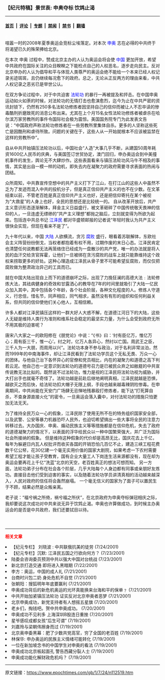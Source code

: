 ### 【纪元特稿】景世衷: 申奥夺标   饮鸩止渴

---

#### [首页](../../../..?n112519) &nbsp;|&nbsp; [评论](../../../../../epoch-comment?n112519) &nbsp;|&nbsp; [专题](../../../../../epoch-special?n112519) &nbsp;|&nbsp; [禁闻](../../../../../epoch-news?n112519) &nbsp;|&nbsp; [禁书](../../../../../books?n112519) &nbsp;|&nbsp; [翻墙](https://github.com/gfw-breaker/nogfw/blob/master/README.md?n112519)


<div class="post_content" id="artbody" itemprop="articleBody">
 <!-- article content begin -->
 <p>
  <font color="#ffffff">
   (http://www.epochtimes.com)
  </font>
  <br/>
  喧嚣一时的2008年夏季奥运会竞标尘埃落定。对本次
  <ok href="https://www.epochtimes.com/news/epochnews/news/Focus.asp?Focus_ID=1961">
   <font color="blue">
    <ok href="https://www.epochtimes.com/news/epochnews/news/Focus.asp?Focus_ID=1961">
     <font color="blue">
      <ok href="https://www.epochtimes.com/gb/tag/%E7%94%B3%E5%A5%A5.html">
       申奥
      </ok>
     </font>
    </ok>
   </font>
  </ok>
  志在必得的中共终于将渴望已久的殊荣捧给北京。
 </p>
 <p>
  在本次
  <ok href="https://www.epochtimes.com/gb/tag/%E7%94%B3%E5%A5%A5.html">
   申奥
  </ok>
  过程中，赞成北京主办的人认为奥运会将会使
  <ok href="http://www3.epochtimes.com/news/epochnews/main/2.html">
   <font color="blue">
    <ok href="http://www3.epochtimes.com/news/epochnews/main/2.html">
     <font color="blue">
      中国
     </font>
    </ok>
   </font>
  </ok>
  更加开放，希望中共政府在国际关注的众目睽睽之下能检点自己的人权恶名，逐步走向民主。反对北京申办的人认为倡导和平与体现人类尊严的奥运会绝不能给一个本来已经人权记录劣迹斑斑，且仍继续每况愈下的政府。总之，无论从正反两方的理由来看，中共人权记录之恶劣已是举世公认。
 </p>
 <p>
  在双方争论过程中，对于中共迫害
  <ok href="http://falundafa.org">
   <font color="blue">
    <ok href="http://falundafa.org">
     <font color="blue">
      法轮功
     </font>
    </ok>
   </font>
  </ok>
  的暴行一再被提及和抨击。在中国申奥运动如火如荼的时候，对法轮功的无情打击也愈演愈烈，迄今为止在中共严密的资讯封锁下，仍然有250多名法轮功修炼者因坚持自己的信仰而被让人不忍卒读的惨毒酷刑折磨致死的消息公布出来。尤其在上个月15名女性法轮功修炼者被虐杀在哈尔滨万家劳教所的事件令国际社会极为震惊。美国国务院专门为此发表文告说：“中国政府声称法轮功修炼者在一些劳教所里集体自杀。更多的人坚称这些死亡是因酷刑和虐待所致。问题的关键在于，这些人从一开始就根本不应该被监禁在这样的劳教所中”。
 </p>
 <p>
  自从中共开始镇压法轮功以后，中国社会“人造”大事几乎不断，从建国50周年耗资1600亿人民币的庆典，与美国签订世贸协定，澳门回归，申办奥运会到中美撞机事件的发生，舆论无不大肆炒作。这些表面看来与镇压法轮功风马牛不相及的事情，其实是出自一模一样的动机，即失去内在凝聚力的政府需要寻求表面的热闹与团结。
 </p>
 <p>
  众所周知，中共靠宣传空想中的共产主义打下了江山，在打江山的这些人中虽然不乏为了发迹而混入中共的投机分子，但是真正信仰共产主义的也不在少数。在文革结束以前，不管老百姓是真正信仰共产主义也好，还是把信仰寄托在某个被视为“大救星”的人身上也好，全民的思想还是比较统一的。 自从改革开放后，共产主义意识形态逐渐解体，拜金主义日益盛行，被文革砸碎了中国传统敬天畏神的信仰的人，一旦连虚无缥缈的“共产主义理想”都抛之脑后，立刻就变得为所欲为起来。包括连中共总书记
  <ok href="http://www1.epochtimes.com/news/epochnews/news/Focus.asp?Focus_ID=801">
   <font color="blue">
    <ok href="http://www1.epochtimes.com/news/epochnews/news/Focus.asp?Focus_ID=801">
     <font color="blue">
      江泽民
     </font>
    </ok>
   </font>
  </ok>
  都对华盛顿邮报的记者说“年轻时我认为共产主义很快会实现，但现在看来不是了”。
 </p>
 <p>
  九十年代以来，中国
  <ok href="http://www3.epochtimes.com/news/epochnews/main/2.html">
   <font color="blue">
    <ok href="http://www3.epochtimes.com/news/epochnews/main/2.html">
     <font color="blue">
      大陆
     </font>
    </ok>
   </font>
  </ok>
  人欲横流，贪污
  <ok href="http://www.dajiyuan.com/news/epochnews/news/Focus.asp?Focus_ID=315">
   <font color="blue">
    <ok href="http://www.dajiyuan.com/news/epochnews/news/Focus.asp?Focus_ID=315">
     <font color="blue">
      腐败
     </font>
    </ok>
   </font>
  </ok>
  盛行，眼看着苏联解体，东欧社会主义阵营纷纷倒戈，当权者都抱着有权不用，过期作废的末日心态。江泽民肯定也清楚任何说教都无法再笼络住已经成为一盘散沙的共产党，唯一的办法就是将人民的血汗交给贪官挥霍，让他们一旦被绑在贪污腐败的战车上就只能靠维持这个政权来捞取更多的好处。这种心理造成江泽民从骨子里不可能希望反腐败，而仅仅把腐败做为整肃政治异己的工具而已。
 </p>
 <p>
  就在中国大陆出现自上而下的道德崩坏之际，出现了力挽狂澜的高德大法﹕法轮修炼大法，其祛病健身的奇效和甘露洒心的教导在7年的时间里就吸引了大陆一亿民众加入其中，其中包括各个年龄，各个社会阶层，各种文化程度的人。修炼人守道义，行忠信，惜名节，同声相应，同气相求，虽然没有有形的组织和任何利益关系，但共同的信仰使他们关心他人，互相信赖。
 </p>
 <p>
  许多人都对江泽民镇压这样的一群大好人大惑不解，在道德江河日下的大陆，这些人无疑是维持人类行为准则和维系社会稳定的最坚实力量，为什么会受到政府无所不用其极的迫害呢？
 </p>
 <p>
  唐宋八大家之一的欧阳修在《朋党论》中说：“《书》曰：‘纣有臣亿万，惟亿万心；周有臣三千，惟一心’。纣之时，亿万人各异心，然纣以亡国。周武王之臣，三千人为一大朋，而周用以兴”。法轮功本身不参与政治，对于名利非常淡泊，然而1999年的中南海事件，却让江泽民看到了法轮功学员这个无私无畏、万众一心的团体。与他自己治下各怀异心的官僚和党员相比，内在的凝聚力和道德之高下判若云泥。他自己也一定意识到法轮功的道德号召力是已被民众弃之如敝屣的中共宣传说教无法比拟的。既然说不过法轮功，惟力是视的江泽民将法轮功视为威胁，并大打出手也就毫不奇怪了。法轮功越是前赴后继地阐明真相，江泽民就越是恐惧，越欲灭之而后快，给法轮功扣大帽子无限上纲，手段也越来越毒辣阴险惨毒。在申奥期间，中共尚能在天安门广场肆无忌惮地残暴殴打修炼者，能下达“打死算自杀，不查身源直接火化”的密令，一旦奥运会落入囊中，对付法轮功的措施只怕更加无法无天。
 </p>
 <p>
  为了维持全民万众一心的假象，江泽民除了使用无所不在的特务组织国家安全部，以及武警、公安等暴力机器恐吓人民外，也迫切希望搞出一些大事将全民的注意力转移过去。大办国庆、申奥、煽动民族主义等等措施都是在信仰危机，失去了政府的道德凝聚力的情况下，以表面的浮华给民众以一种中国繁荣强大，并广泛为国际社会所接纳的假象。 但是维持这种假象的代价却是高昂无比，国庆花去上千亿，每年为躲避日内瓦人权批评而收买各国的开销恐怕几百亿不止，建造三峡工程花费数千亿公帑，花30亿建一个毫无实用价值的国家大剧院，如果考虑一下农村需要希望工程才能让孩子受教育，国有企业大量工人下岗连生活来源都没有，现在却为奥运会要再花上千亿“洗蓝”北京的天空，老百姓真正的想法可想而知。 另一方面，法轮功弟子分布在社会各个阶层，几乎大陆每个人身边都有同事或亲朋好友炼功。直接目击他们受到迫害的事实，以及随着法轮功学员讲清真相的活动越来越深入，人民对政府的信任将会轰然崩塌。 一个毫无信义的国家为了面子可以置民生于不顾，结果必然是众叛亲离。
 </p>
 <p>
  老子说：“福兮祸之所倚，祸兮福之所伏”，在北京政府为申奥夺标弹冠相庆之际，我却要说这次成功对中共来说无异于饮鸩止渴。申奥也许算做成功，到时候主办奥运会的是否是中共政府，我们还要拭目以待。
  <font color="#ffffff">
   (http://www.dajiyuan.com)
  </font>
 </p>
 <div align="right">
  <span style="FONT-SIZE:12pt">
   <font color="#FFFFFF">
    <ok href="mailto:comment@epochtimes.com">
     ◆我的意见
    </ok>
   </font>
  </span>
 </div>
 <hr/>
 <p>
  <b>
   <font color="red">
    相关文章
   </font>
  </b>
  <br/>
 </p>
 <li>
  <ok href="newscontent.asp?ID=112311" target="_blank">
   【纪元专栏】 刘晓波 : 中共联俄抗美的徒劳
  </ok>
  (7/24/2001)
  <li>
   <ok href="newscontent.asp?ID=112193" target="_blank">
    【纪元专栏】沉默:  江泽民五国之行欲向何方？
   </ok>
   (7/23/2001)
   <li>
    <ok href="newscontent.asp?ID=112081" target="_blank">
     陆委会咨询委员预测中共以强大中国对台统战
    </ok>
    (7/23/2001)
    <li>
     <ok href="newscontent.asp?ID=111752" target="_blank">
      新北京打造交通 即将进入黑暗期
     </ok>
     (7/22/2001)
     <li>
      <ok href="newscontent.asp?ID=111744" target="_blank">
       李方：奥运，中国的成人礼
      </ok>
      (7/21/2001)
      <li>
       <ok href="newscontent.asp?ID=111715" target="_blank">
        台商时兴包二奶 身处危机不自觉
       </ok>
       (7/21/2001)
       <li>
        <ok href="newscontent.asp?ID=111687" target="_blank">
         张朝阳：搜狐明年年底要赢利
        </ok>
        (7/21/2001)
        <li>
         <ok href="newscontent.asp?ID=111663" target="_blank">
          申奥成功背后的新危机奥运的光环真能换来台海和平的保单﹖
         </ok>
         (7/21/2001)
         <li>
          <ok href="newscontent.asp?ID=111633" target="_blank">
           中共开始加紧镇压法轮功  证实反对北京申奥者恶梦
          </ok>
          (7/21/2001)
          <li>
           <ok href="newscontent.asp?ID=111496" target="_blank">
            北京申奥成功，新党支持者有人想摇五星旗
           </ok>
           (7/20/2001)
           <li>
            <ok href="newscontent.asp?ID=111426" target="_blank">
             老乡们，掏钱吧。贺中共申奥成功。
            </ok>
            (7/20/2001)
            <li>
             <ok href="newscontent.asp?ID=111313" target="_blank">
              申奥成功不见利多 上海深圳B股连日重挫
             </ok>
             (7/20/2001)
             <li>
              <ok href="newscontent.asp?ID=111249" target="_blank">
               星爷感叹成都女孩“后生可谓”
              </ok>
              (7/19/2001)
              <li>
               <ok href="newscontent.asp?ID=111248" target="_blank">
                刘嘉玲与梁朝伟擦身而过
               </ok>
               (7/19/2001)
               <li>
                <ok href="newscontent.asp?ID=111232" target="_blank">
                 北京奥申委黑幕：肥了少数共党高官，穷了全国的老百姓
                </ok>
                (7/19/2001)
                <li>
                 <ok href="newscontent.asp?ID=111228" target="_blank">
                  林保华: 申办奥运的民族主义情绪可能转化
                 </ok>
                 (7/19/2001)
                 <li>
                  <ok href="newscontent.asp?ID=111166" target="_blank">
                   一位在新加坡念书的中国学生对申奥的看法
                  </ok>
                  (7/19/2001)
                  <li>
                   <ok href="newscontent.asp?ID=111099" target="_blank">
                    申奥成功北京板起面孔  警告西藏分裂人士
                   </ok>
                   (7/19/2001)
                   <li>
                    <ok href="newscontent.asp?ID=111065" target="_blank">
                     申奥成功能化解财政危机吗？
                    </ok>
                    (7/19/2001)
                    <br/>
                    <!-- article content end -->
                    <div id="below_article_ad">
                    </div>
                   </li>
                  </li>
                 </li>
                </li>
               </li>
              </li>
             </li>
            </li>
           </li>
          </li>
         </li>
        </li>
       </li>
      </li>
     </li>
    </li>
   </li>
  </li>
 </li>
</div>


---

原文链接：https://www.epochtimes.com/gb/1/7/24/n112519.htm